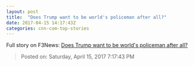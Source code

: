 ```yaml
---
layout: post
title:  "Does Trump want to be world's policeman after all?"
date: 2017-04-15 14:17:43Z
categories: cnn-com-top-stories
---
```





Full story on F3News: [Does Trump want to be world's policeman after all?](http://www.f3nws.com/n/rBtJt)

> Posted on: Saturday, April 15, 2017 7:17:43 PM
